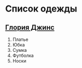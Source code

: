 # Список одежды
## [Глория Джинс](https://www.gloria-jeans.ru/)
1. Платье
2. Юбка
3. Сумка
4. Футболка
5. Носки

